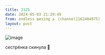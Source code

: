 ```yaml
---
title: 2125
date: 2024-05-03 21:29:49
from: endless шизing ⍼ (channel1162404975)
layout: post
---
```


![image](photos/photo_344@03-05-2024_21-29-49.jpg)

сестрёнка скинула 💝
